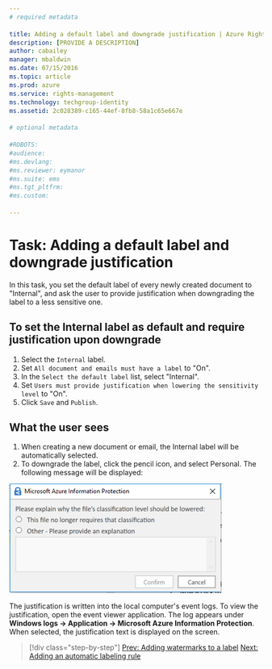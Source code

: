 ```yaml
---
# required metadata

title: Adding a default label and downgrade justification | Azure Rights Management
description: [PROVIDE A DESCRIPTION]
author: cabailey
manager: mbaldwin
ms.date: 07/15/2016
ms.topic: article
ms.prod: azure
ms.service: rights-management
ms.technology: techgroup-identity
ms.assetid: 2c028389-c165-44ef-8fb8-58a1c65e667e

# optional metadata

#ROBOTS:
#audience:
#ms.devlang:
#ms.reviewer: eymanor
#ms.suite: ems
#ms.tgt_pltfrm:
#ms.custom:

---
```


# Task: Adding a default label and downgrade justification

In this task, you set the default label of every newly created document to "Internal", and ask the user to provide justification when downgrading the label to a less sensitive one.

## To set the Internal label as default and require justification upon downgrade

1. Select the `Internal` label.  
2. Set `All document and emails must have a label` to "On".
3. In the `Select the default label` list, select "Internal".  
4. Set `Users must provide justification when lowering the sensitivity level` to "On". 
5. Click `Save` and `Publish`. 

## What the user sees

1. When creating a new document or email, the Internal label will be automatically selected.  
2. To downgrade the label, click the pencil icon, and select Personal. The following message will be displayed: 
  
  ![Downgrade justification dialog box](../media/azip-downgrade-justification.png)
 
  The justification is written into the local computer's event logs. To view the justification, open the event viewer application. The log appears under **Windows logs &rarr; Application &rarr; Microsoft Azure Information Protection**. When selected, the justification text is displayed on the screen. 

>[!div class="step-by-step"]
[Prev: Adding watermarks to a label](task-add-watermark-label.md)
[Next: Adding an automatic labeling rule](task-add-automatic-labeling-rule.md)

